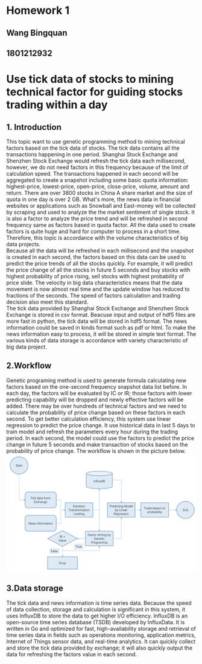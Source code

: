 # Homework 1
## Wang Bingquan
## 1801212932
# Use tick data of stocks to mining technical factor for guiding stocks trading within a day
## 1. Introduction
This topic want to use genetic programming method to mining technical factors based on the tick data of stocks. The tick data contains 
all the transactions happening in one period. Shanghai Stock Exchange and Shenzhen Stock Exchange would refresh the tick data each 
millisecond, however, we do not need factors in this frequency because of the limit of calculation speed. The transactions happened 
in each second will be aggregated to create a snapshot including some basic quota information: highest-price, lowest-price, open-price, 
close-price, volume, amount and return. There are over 3800 stocks in China A share market and the size of quota in one day is over 2 GB. 
What's more, the news data in financial websites or applications such as Snowball and East-money will be collected by scraping and used to 
analyze the the market sentiment of single stock. It is also a factor to analyze the price trend and will be refreshed in second frequency 
same as factors based in quota factor. All the data used to create factors is quite huge and hard for computer to process in a short time. 
Therefore, this topic is accordance with the volume characteristics of big data projects.  
Because all the data will be refreshed in each millisecond and the snapshot is created in each second, the factors based on this data 
can be used to predict the price trends of all the stocks quickly. For example, it will predict the price change of all the stocks in 
future 5 seconds and buy stocks with highest probability of price rising, sell stocks with highest probability of price slide. 
The velocity in big data characteristics means that the data movement is now almost real time and the update window has reduced to 
fractions of the seconds. The speed of factors calculation and trading decision also meet this standard.  
The tick data provided by Shanghai Stock Exchange and Shenzhen Stock Exchange is stored in csv format. Beacuse input and output of 
hdf5 files are more fast in python, the tick data will be stored in hdf5 format. The news information 
could be saved in kinds format such as pdf or html. To make the news information easy to process, it will be stored in simple text 
format. The various kinds of data storage is accordance with variety characteristic of big data project.  
## 2.Workflow
Genetic programing method is used to generate formula calculating new factors based on the one-second frequency snapshot data list before.
In each day, the factors will be evaluated by IC or IR; those factors with lower predicting capability will be dropped and newly effective 
factors will be added. There may be over hundreds of technical factors and we need to calculate the probability of price change based on 
these factors in each second. To get better calculation efficiency, this system use linear regression to predict the price change. It use 
historical data in last 5 days to train model and refresh the parameters every hour during the trading period. In each second, the model 
could use the factors to predict the price change in future 5 seconds and make transaction of stocks based on the probability of price 
change. The workflow is shown in the picture below.  
![Piciture 1 Workflow](https://github.com/WangBingquan96/BigData-Homework/blob/master/workflow.png)
## 3.Data storage
The tick data and news information is time series data. Because the speed of data collection, storage and calculation is significant 
in this system, it uses InfluxDB to store the data to get higher I/O efficiency. InfluxDB is an open-source time series database (TSDB) 
developed by InfluxData. It is written in Go and optimized for fast, high-availability storage and retrieval of time series data in 
fields such as operations monitoring, application metrics, Internet of Things sensor data, and real-time analytics. It can quickly 
collect and store the tick data provided by exchange; it will also quickly output the data for refreshing the factors value in each second.








